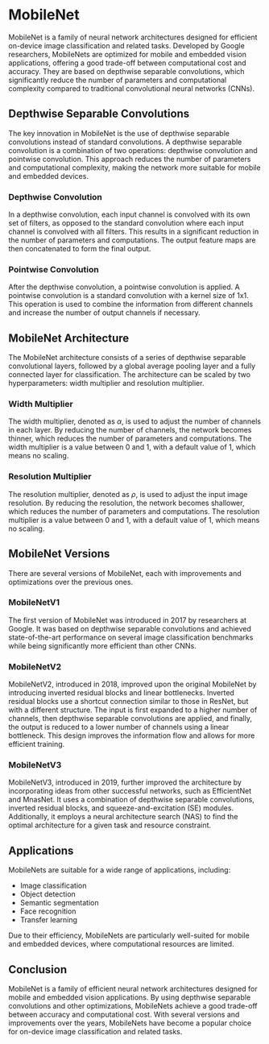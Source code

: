 # MobileNet

MobileNet is a family of neural network architectures designed for efficient on-device image classification and related tasks. Developed by Google researchers, MobileNets are optimized for mobile and embedded vision applications, offering a good trade-off between computational cost and accuracy. They are based on depthwise separable convolutions, which significantly reduce the number of parameters and computational complexity compared to traditional convolutional neural networks (CNNs).

## Depthwise Separable Convolutions

The key innovation in MobileNet is the use of depthwise separable convolutions instead of standard convolutions. A depthwise separable convolution is a combination of two operations: depthwise convolution and pointwise convolution. This approach reduces the number of parameters and computational complexity, making the network more suitable for mobile and embedded devices.

### Depthwise Convolution

In a depthwise convolution, each input channel is convolved with its own set of filters, as opposed to the standard convolution where each input channel is convolved with all filters. This results in a significant reduction in the number of parameters and computations. The output feature maps are then concatenated to form the final output.

### Pointwise Convolution

After the depthwise convolution, a pointwise convolution is applied. A pointwise convolution is a standard convolution with a kernel size of 1x1. This operation is used to combine the information from different channels and increase the number of output channels if necessary.

## MobileNet Architecture

The MobileNet architecture consists of a series of depthwise separable convolutional layers, followed by a global average pooling layer and a fully connected layer for classification. The architecture can be scaled by two hyperparameters: width multiplier and resolution multiplier.

### Width Multiplier

The width multiplier, denoted as $\alpha$, is used to adjust the number of channels in each layer. By reducing the number of channels, the network becomes thinner, which reduces the number of parameters and computations. The width multiplier is a value between 0 and 1, with a default value of 1, which means no scaling.

### Resolution Multiplier

The resolution multiplier, denoted as $\rho$, is used to adjust the input image resolution. By reducing the resolution, the network becomes shallower, which reduces the number of parameters and computations. The resolution multiplier is a value between 0 and 1, with a default value of 1, which means no scaling.

## MobileNet Versions

There are several versions of MobileNet, each with improvements and optimizations over the previous ones.

### MobileNetV1

The first version of MobileNet was introduced in 2017 by researchers at Google. It was based on depthwise separable convolutions and achieved state-of-the-art performance on several image classification benchmarks while being significantly more efficient than other CNNs.

### MobileNetV2

MobileNetV2, introduced in 2018, improved upon the original MobileNet by introducing inverted residual blocks and linear bottlenecks. Inverted residual blocks use a shortcut connection similar to those in ResNet, but with a different structure. The input is first expanded to a higher number of channels, then depthwise separable convolutions are applied, and finally, the output is reduced to a lower number of channels using a linear bottleneck. This design improves the information flow and allows for more efficient training.

### MobileNetV3

MobileNetV3, introduced in 2019, further improved the architecture by incorporating ideas from other successful networks, such as EfficientNet and MnasNet. It uses a combination of depthwise separable convolutions, inverted residual blocks, and squeeze-and-excitation (SE) modules. Additionally, it employs a neural architecture search (NAS) to find the optimal architecture for a given task and resource constraint.

## Applications

MobileNets are suitable for a wide range of applications, including:

- Image classification
- Object detection
- Semantic segmentation
- Face recognition
- Transfer learning

Due to their efficiency, MobileNets are particularly well-suited for mobile and embedded devices, where computational resources are limited.

## Conclusion

MobileNet is a family of efficient neural network architectures designed for mobile and embedded vision applications. By using depthwise separable convolutions and other optimizations, MobileNets achieve a good trade-off between accuracy and computational cost. With several versions and improvements over the years, MobileNets have become a popular choice for on-device image classification and related tasks.
